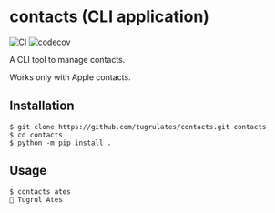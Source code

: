 # contacts (CLI application)

[![CI](https://github.com/tugrulates/contacts/actions/workflows/ci.yml/badge.svg)](https://github.com/tugrulates/contacts/actions/workflows/ci.yml)
[![codecov](https://codecov.io/gh/tugrulates/contacts/branch/main/graph/badge.svg?token=W6cJI3zXff)](https://codecov.io/gh/tugrulates/contacts)

A CLI tool to manage contacts.

Works only with Apple contacts.

## Installation

```shell
$ git clone https://github.com/tugrulates/contacts.git contacts
$ cd contacts
$ python -m pip install .
```

## Usage

```shell
$ contacts ates
👤 Tugrul Ates
```

